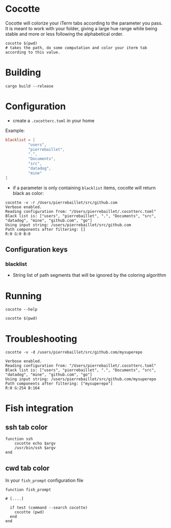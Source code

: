# Cocotte

Cocotte will colorize your iTerm tabs according to the parameter you pass. It is meant to work with your folder, giving a large hue range while being stable and more or less following the alphabetical order.

```shell
cocotte $(pwd)
# takes the path, do some computation and color your iterm tab according to this value.
```


# Building

```shell
cargo build --release
```

# Configuration

- create a `.cocotterc.toml` in your home

Example:
```toml
blacklist = [
          "users",
          "pierrebaillet",
          ".",
          "Documents",
          "src",
          "datadog",
          "mine"
]
```

- if a parameter is only containing `blacklist` items, cocotte will return black as color:

```shell
cocotte -v -r /Users/pierrebaillet/src/github.com
Verbose enabled.
Reading configuration from: "/Users/pierrebaillet/.cocotterc.toml"
Black list is: ["users", "pierrebaillet", ".", "Documents", "src", "datadog", "mine", "github.com", "go"]
Using input string: /users/pierrebaillet/src/github.com
Path components after filtering: []
R:0 G:0 B:0
```

## Configuration keys

### blacklist

- String list of path segments that will be ignored by the coloring algorithm

# Running

```shell
cocotte --help
```

```
cocotte $(pwd)
```

# Troubleshooting

```shell
cocotte -v -d /users/pierrebaillet/src/github.com/mysuperepo
```

```shell
Verbose enabled.
Reading configuration from: "/Users/pierrebaillet/.cocotterc.toml"
Black list is: ["users", "pierrebaillet", ".", "Documents", "src", "datadog", "mine", "github.com", "go"]
Using input string: /users/pierrebaillet/src/github.com/mysuperepo
Path components after filtering: ["mysuperepo"]
R:0 G:254 B:164
```

# Fish integration

## ssh tab color

```shell
function ssh
    cocotte echo $argv
    /usr/bin/ssh $argv
end
```

## cwd tab color

In your `fish_prompt` configuration file

```shell
function fish_prompt

# [....]

  if test (command --search cocotte)
    cocotte (pwd)
  end
end
```
